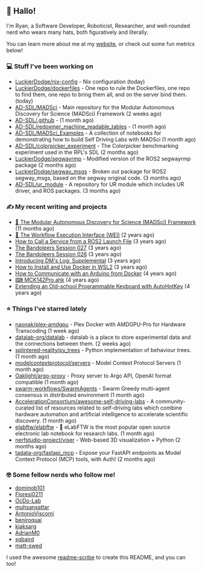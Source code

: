 ## 👋 Hallo!

I'm Ryan, a Software Developer, Roboticist, Researcher, and well-rounded nerd who wears many hats, both figuratively and literally.

You can learn more about me at my [website](https://ryandlewis.dev), or check out some fun metrics below!

### 💻 Stuff I've been working on

- [LuckierDodge/nix-config](https://github.com/LuckierDodge/nix-config) - Nix configuration (today)
- [LuckierDodge/dockerfiles](https://github.com/LuckierDodge/dockerfiles) - One repo to rule the Dockerfiles, one repo to find them, one repo to bring them all, and on the server bind them. (today)
- [AD-SDL/MADSci](https://github.com/AD-SDL/MADSci) - Main repository for the Modular Autonomous Discovery for Science (MADSci) Framework (2 weeks ago)
- [AD-SDL/.github](https://github.com/AD-SDL/.github) -  (1 month ago)
- [AD-SDL/redoxmer_machine_readable_tables](https://github.com/AD-SDL/redoxmer_machine_readable_tables) -  (1 month ago)
- [AD-SDL/MADSci_Examples](https://github.com/AD-SDL/MADSci_Examples) - A collection of notebooks for demonstrating how to build Self Driving Labs with MADSci (1 month ago)
- [AD-SDL/colorpicker_experiment](https://github.com/AD-SDL/colorpicker_experiment) - The Colorpicker benchmarking experiment used in the RPL&#39;s SDL (2 months ago)
- [LuckierDodge/segwayrmp](https://github.com/LuckierDodge/segwayrmp) - Modified version of the ROS2 segwayrmp package (2 months ago)
- [LuckierDodge/segway_msgs](https://github.com/LuckierDodge/segway_msgs) - Broken out package for ROS2 segway_msgs, based on the segway original code. (3 months ago)
- [AD-SDL/ur_module](https://github.com/AD-SDL/ur_module) - A repository for UR module which includes UR driver, and ROS packages. (3 months ago)

### ✍ My recent writing and projects

- [🦑 The Modular Autonomous Discovery for Science (MADSci) Framework](https://ryandlewis.dev/projects/madsci/) (11 months ago)
- [🧪 The Workflow Execution Interface (WEI)](https://ryandlewis.dev/projects/wei/) (2 years ago)
- [How to Call a Service from a ROS2 Launch File](https://ryandlewis.dev/posts/callserviceinros2launch/) (3 years ago)
- [The Bandoleers Session 027](https://ryandlewis.dev/posts/ttrpg/thebandoleers027/) (3 years ago)
- [The Bandoleers Session 026](https://ryandlewis.dev/posts/ttrpg/thebandoleers026/) (3 years ago)
- [Introducing DM&#39;s Log: Supplemental](https://ryandlewis.dev/posts/ttrpg/introducingdmslog/) (3 years ago)
- [How to Install and Use Docker in WSL2](https://ryandlewis.dev/posts/howtowsldocker/) (3 years ago)
- [How to Communicate with an Arduino from Docker](https://ryandlewis.dev/posts/howtoarduinodocker/) (4 years ago)
- [⌨ MCK142Pro.ahk](https://ryandlewis.dev/projects/mck142pro/) (4 years ago)
- [Extending an Old-school Programmable Keyboard with AutoHotKey](https://ryandlewis.dev/posts/mck142pro/) (4 years ago)

### ⭐ Things I've starred lately

- [naonak/plex-amdgpu](https://github.com/naonak/plex-amdgpu) - Plex Docker with AMDGPU-Pro for Hardware Transcoding (1 week ago)
- [datalab-org/datalab](https://github.com/datalab-org/datalab) - datalab is a place to store experimental data and the connections between them. (2 weeks ago)
- [splintered-reality/py_trees](https://github.com/splintered-reality/py_trees) - Python implementation of behaviour trees. (1 month ago)
- [modelcontextprotocol/servers](https://github.com/modelcontextprotocol/servers) - Model Context Protocol Servers (1 month ago)
- [Oaklight/argo-proxy](https://github.com/Oaklight/argo-proxy) - Proxy server to Argo API, OpenAI format compatible (1 month ago)
- [swarm-workflows/SwarmAgents](https://github.com/swarm-workflows/SwarmAgents) - Swarm Greedy multi-agent consensus in distributed environment (1 month ago)
- [AccelerationConsortium/awesome-self-driving-labs](https://github.com/AccelerationConsortium/awesome-self-driving-labs) - A community-curated list of resources related to self-driving labs which combine hardware automation and artificial intelligence to accelerate scientific discovery. (1 month ago)
- [elabftw/elabftw](https://github.com/elabftw/elabftw) - :notebook: eLabFTW is the most popular open source electronic lab notebook for research labs. (1 month ago)
- [nerfstudio-project/viser](https://github.com/nerfstudio-project/viser) - Web-based 3D visualization &#43; Python (2 months ago)
- [tadata-org/fastapi_mcp](https://github.com/tadata-org/fastapi_mcp) - Expose your FastAPI endpoints as Model Context Protocol (MCP) tools, with Auth! (2 months ago)

### 🤓 Some fellow nerds who follow me!

- [dominob101](https://github.com/dominob101)
- [Floresi0211](https://github.com/Floresi0211)
- [OcDo-Lab](https://github.com/OcDo-Lab)
- [muhsansattar](https://github.com/muhsansattar)
- [AntonioViscomi](https://github.com/AntonioViscomi)
- [beniroquai](https://github.com/beniroquai)
- [kiaksarg](https://github.com/kiaksarg)
- [AdrianM0](https://github.com/AdrianM0)
- [sgbaird](https://github.com/sgbaird)
- [matt-swed](https://github.com/matt-swed)

I used the awesome [readme-scribe](https://github.com/muesli/readme-scribe) to create this README, and you can too!
